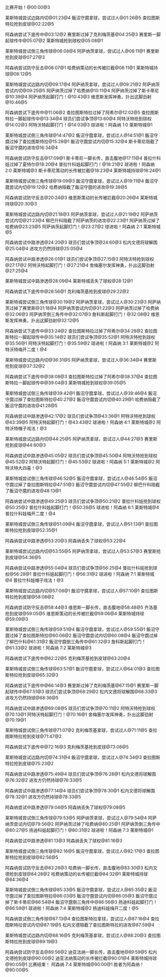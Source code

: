 比赛开始！@00:00@3

莱斯特城尝试边路内切@01:23@4
飯沼守麿拿球，尝试过人@01:26@5
查拉图斯特拉抢到皮球@02:22@5

阿森纳尝试下底传中@03:12@2
赛里斯过掉了克利梅茨基@04:25@3
赛里斯一脚起球传中@05:07@2
莱斯特城抢到球权@05:08@1

莱斯特城尝试倒三角传球@06:08@4
阿萨纳茨拿球，尝试过人@06:11@1
赛里斯抢到皮球@07:27@3

阿森纳尝试防守反击@08:07@1
哈费纳策动的长传被拦截@08:11@1
莱斯特城持球@08:12@5

莱斯特城尝试边路内切@09:17@4
阿萨纳茨拿球，尝试过人@09:21@2
阿萨纳茨尝试内切@09:25@5
阿萨纳茨过掉了哈费纳@10:11@4
阿萨纳茨过掉了斯卡蒂尼@10:39@4
阿萨纳茨起脚打门！@10:43@3
维恩斯发挥神勇，扑出这脚劲射@10:46@5

阿森纳尝试下底传中@11:06@2
查拉图斯特拉过掉了阿希尔@12:02@5
查拉图斯特拉一脚起球传中@13:34@4
球员们尝试争顶@13:60@4
阿特沃特抢到球权@14:02@3
阿特沃特起脚打门！@14:03@3
球进啦！阿森纳 1:0 莱斯特城@1

莱斯特城尝试倒三角传球@14:47@2
飯沼守麿拿球，尝试过人@14:51@1
飯沼守麿过掉了查拉图斯特拉@15:28@1
飯沼守麿尝试内切@15:32@4
斯卡蒂尼阻截了飯沼守麿的进攻@16:34@4

阿森纳尝试防守反击@17:09@1
斯卡蒂尼一脚长传，直击腹地@17:11@4
普拉什科娃过掉了夏特尔@18:20@4
普拉什科娃起脚打门！@18:21@2
球进啦！阿森纳 2:0 莱斯特城@3
斯卡蒂尼策动的长传被拦截@18:23@4
莱斯特城持球@18:24@1

莱斯特城尝试倒三角传球@19:09@3
飯沼守麿拿球，尝试过人@19:11@4
飯沼守麿尝试内切@19:12@2
哈费纳阻截了飯沼守麿的进攻@19:38@5

阿森纳尝试防守反击@20:24@3
维恩斯策动的长传被拦截@20:26@4
莱斯特城持球@20:30@3

莱斯特城尝试边路内切@21:18@3
阿萨纳茨拿球，尝试过人@21:19@2
阿萨纳茨尝试内切@21:23@4
柳巴什科阻截了阿萨纳茨的进攻@22:23@1
阿萨纳茨过掉了哈费纳@23:23@5
阿萨纳茨起脚打门！@23:27@2
球进啦！阿森纳 2:1 莱斯特城@5

阿森纳尝试中路渗透@24:20@3
球员们尝试争顶@24:60@3
松内文德将球解围@25:04@4
进攻方仍然持球@25:05@4

阿森纳尝试中路渗透@26:01@1
球员们尝试争顶@27:15@3
阿特沃特抢到球权@27:17@2
阿特沃特起脚打门！@27:21@4
舍梅塞尔发挥神勇，扑出这脚劲射@27:25@4

莱斯特城尝试中路渗透@28:09@4
莱斯特城丢失了球权@28:12@1

阿森纳尝试下底传中@28:56@1
克利梅茨基抢到皮球@29:22@2

莱斯特城尝试倒三角传球@30:19@2
阿萨纳茨拿球，尝试过人@30:23@3
阿萨纳茨过掉了赛里斯@31:18@4
阿萨纳茨尝试内切@31:22@3
阿萨纳茨过掉了哈费纳@32:06@3
阿萨纳茨倒三角传中@32:07@3
詹科斯起脚打门！@32:08@2
维恩斯发挥神勇，扑出这脚劲射@32:12@5

阿森纳尝试下底传中@33:24@2
查拉图斯特拉过掉了阿希尔@34:28@2
查拉图斯特拉一脚起球传中@35:14@2
球员们尝试争顶@35:52@1
阿特沃特抢到球权@35:56@1
阿特沃特起脚打门！@35:59@2
球进啦！阿森纳 3:1 莱斯特城@2
阿特沃特梅开二度！@4

莱斯特城尝试边路内切@36:31@5
阿萨纳茨拿球，尝试过人@36:34@4
赛里斯抢到皮球@37:32@2

阿森纳尝试下底传中@38:08@3
查拉图斯特拉过掉了阿希尔@38:37@4
查拉图斯特拉一脚起球传中@39:04@3
莱斯特城抢到球权@39:05@5

莱斯特城尝试倒三角传球@39:42@1
飯沼守麿拿球，尝试过人@39:46@4
飯沼守麿过掉了查拉图斯特拉@40:27@2
飯沼守麿尝试内切@40:29@1
哈费纳阻截了飯沼守麿的进攻@41:28@5

阿森纳尝试中路渗透@42:17@2
球员们尝试争顶@43:36@1
阿特沃特抢到球权@43:39@5
阿特沃特起脚打门！@43:43@2
球进啦！阿森纳 4:1 莱斯特城@2
阿特沃特帽子戏法！@3

莱斯特城尝试边路内切@44:25@5
阿萨纳茨拿球，尝试过人@44:27@3
赛里斯抢到皮球@44:60@3

阿森纳尝试中路渗透@45:05@2
球员们尝试争顶@45:50@4
阿特沃特抢到球权@45:52@2
阿特沃特起脚打门！@45:53@2
球进啦！阿森纳 5:1 莱斯特城@2
阿特沃特大四喜！@3

莱斯特城尝试倒三角传球@46:52@5
飯沼守麿拿球，尝试过人@46:54@5
飯沼守麿过掉了查拉图斯特拉@47:51@3
飯沼守麿尝试内切@47:55@2
柳巴什科阻截了飯沼守麿的进攻@48:13@1

阿森纳尝试中路渗透@49:25@3
球员们尝试争顶@50:21@2
普拉什科娃抢到球权@50:25@2
普拉什科娃起脚打门！@50:26@5
球进啦！阿森纳 6:1 莱斯特城@4
普拉什科娃梅开二度！@4

莱斯特城尝试倒三角传球@51:09@4
飯沼守麿拿球，尝试过人@51:13@1
查拉图斯特拉抢到皮球@52:35@1

阿森纳尝试中路渗透@53:20@3
阿森纳丢失了球权@53:22@4

莱斯特城尝试边路内切@53:55@5
阿萨纳茨拿球，尝试过人@53:57@3
赛里斯抢到皮球@54:36@5

阿森纳尝试中路渗透@55:04@4
球员们尝试争顶@56:25@4
普拉什科娃抢到球权@56:28@1
普拉什科娃起脚打门！@56:31@2
球进啦！阿森纳 7:1 莱斯特城@4
普拉什科娃帽子戏法！@3

莱斯特城尝试边路内切@57:08@1
飯沼守麿拿球，尝试过人@57:10@1
查拉图斯特拉抢到皮球@58:08@2

阿森纳尝试防守反击@58:44@3
维恩斯一脚长传，直击腹地@58:48@5
齐洛基抢到皮球@59:05@5
维恩斯策动的长传被拦截@59:06@4
莱斯特城持球@59:09@3

莱斯特城尝试倒三角传球@59:51@4
飯沼守麿拿球，尝试过人@59:55@1
飯沼守麿过掉了查拉图斯特拉@60:06@2
飯沼守麿尝试内切@60:08@4
飯沼守麿过掉了柳巴什科@61:31@2
飯沼守麿倒三角传中@61:32@3
詹科斯起脚打门！@61:33@2
球进啦！阿森纳 7:2 莱斯特城@3

阿森纳尝试下底传中@62:22@5
克利梅茨基抢到皮球@63:20@4

莱斯特城尝试倒三角传球@63:57@1
飯沼守麿拿球，尝试过人@64:01@3
查拉图斯特拉抢到皮球@65:32@3

阿森纳尝试下底传中@66:14@3
赛里斯过掉了克利梅茨基@67:15@1
赛里斯一脚起球传中@67:51@3
球员们尝试争顶@68:29@2
松内文德将球解围@68:33@3
进攻方仍然持球@68:36@5

阿森纳尝试中路渗透@69:08@5
球员们尝试争顶@70:11@2
阿特沃特抢到球权@70:13@1
阿特沃特起脚打门！@70:16@1
舍梅塞尔发挥神勇，扑出这脚劲射@70:19@1

莱斯特城尝试倒三角传球@71:07@2
克利梅茨基拿球，尝试过人@71:11@5
查拉图斯特拉抢到皮球@71:47@2

阿森纳尝试下底传中@72:16@3
克利梅茨基抢到皮球@73:08@5

莱斯特城尝试边路内切@74:31@4
飯沼守麿拿球，尝试过人@74:34@3
查拉图斯特拉抢到皮球@75:23@2

阿森纳尝试中路渗透@75:49@4
球员们尝试争顶@76:28@1
松内文德将球解围@76:32@2
进攻方仍然持球@76:33@5

阿森纳尝试中路渗透@77:14@4
球员们尝试争顶@78:30@1
松内文德将球解围@78:32@1
进攻方仍然持球@78:33@5

阿森纳尝试中路渗透@79:04@5
阿森纳丢失了球权@79:08@5

莱斯特城尝试倒三角传球@79:53@5
阿萨纳茨拿球，尝试过人@79:54@4
阿萨纳茨尝试内切@79:56@2
阿萨纳茨过掉了哈费纳@80:25@1
阿萨纳茨倒三角传中@80:27@5
扬迪科娃起脚打门！@80:31@2
球进啦！阿森纳 7:3 莱斯特城@1

阿森纳尝试中路渗透@81:13@3
阿森纳丢失了球权@81:16@3

莱斯特城尝试倒三角传球@82:16@5
飯沼守麿拿球，尝试过人@82:17@3
查拉图斯特拉抢到皮球@82:56@5

阿森纳尝试防守反击@83:28@3
哈费纳一脚长传，直击腹地@83:30@3
松内文德抢到皮球@84:28@2
哈费纳策动的长传被拦截@84:32@1
莱斯特城持球@84:36@4

莱斯特城尝试倒三角传球@85:33@5
飯沼守麿拿球，尝试过人@85:35@2
飯沼守麿过掉了查拉图斯特拉@86:03@5
飯沼守麿尝试内切@86:05@3
飯沼守麿过掉了斯卡蒂尼@86:54@4
飯沼守麿倒三角传中@86:56@3
扬迪科娃起脚打门！@86:59@1
球进啦！阿森纳 7:4 莱斯特城@2
扬迪科娃梅开二度！@5

阿森纳尝试倒三角传球@87:13@4
查拉图斯特拉拿球，尝试过人@87:16@4
查拉图斯特拉尝试内切@87:19@5
松内文德阻截了查拉图斯特拉的进攻@87:59@4

莱斯特城尝试边路内切@88:16@5
克利梅茨基拿球，尝试过人@88:20@3
查拉图斯特拉抢到皮球@89:19@3

阿森纳尝试防守反击@89:56@2
迪亚法纳一脚长传，直击腹地@89:59@5
松内文德抢到皮球@90:00@2
迪亚法纳策动的长传被拦截@90:01@4
莱斯特城持球@90:05@1
比赛结束！ 阿森纳 7:4 莱斯特城@90:00@1
胜者为阿森纳！@90:00@5